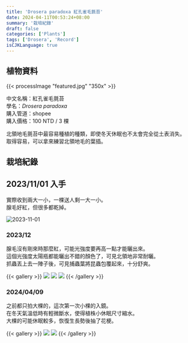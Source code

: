 ```yaml
---
title: 'Drosera paradoxa 紅孔雀毛氈苔'
date: 2024-04-11T00:53:24+08:00
summary: '栽培紀錄'
draft: false
categories: ['Plants']
tags: ['Drosera', 'Record']
isCJKLanguage: true
---
```


## 植物資料

{{< processImage "featured.jpg" "350x" >}}

中文名稱：紅孔雀毛氈苔  
學名：*Drosera paradoxa*  
購入管道：shopee  
購入價格：100 NTD / 3 棵  

北領地毛氈苔中最容易種植的種類，即使冬天休眠也不太會完全從土表消失。  
取得容易，可以拿來練習北領地毛的葉插。  

## 栽培紀錄

## 2023/11/01 入手

實際收到兩大一小，一棵送人剩一大一小。  
腺毛好紅，但很多都乾掉。  

![2023-11-01](./images/2023-11-01.jpg)

### 2023/12

腺毛沒有剛來時那麼紅，可能光強度要再高一點才能曬出來。  
這個光強度太陽瓶都能曬出不錯的顏色了，可見北領地非常耐曬。  
抓蟲丟上去一陣子後，可見捕蟲葉將昆蟲包覆起來，十分舒爽。  

{{< gallery >}}
  <img src="./images/2023-12-06(1).jpg" class="grid-w33">
  <img src="./images/2023-12-06(2).jpg" class="grid-w33">
  <img src="./images/2023-12-25.jpg" class="grid-w33">
{{< /gallery >}}

### 2024/04/09

之前都只拍大棵的，這次第一次小棵的入鏡。  
在冬天氣溫低時有輕微斷水，使得植株小休眠尺寸縮水。  
大棵的可能休眠較多，恢復生長勢後抽了花梗。  

{{< gallery >}}
  <img src="./images/2024-04-09(1).jpg" class="grid-w50">
  <img src="./images/2024-04-09(2).jpg" class="grid-w50">
{{< /gallery >}}
